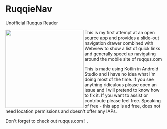 # RuqqieNav
Unofficial Ruqqus Reader

<a href="url"><img src="https://i.imgur.com/D6pQpfP.png" align="left" height="250" width="250" ></a>


This is my first attempt at an open source app and provides a slide-out navigation drawer combined with Webview to show a list 
of quick links and generally speed up navigating around the mobile site of ruqqus.com 

This is made using Kotlin in Android Studio and I have no idea what I'm doing most of the time.
If you see anything ridiculous please open an issue and I will pretend to know how to fix it.
If you want to assist or contribute please feel free. Speaking of free - this app is ad free, does not need location permissions and doesn't offer any IAPs. 

Don't forget to check out ruqqus.com !
.




